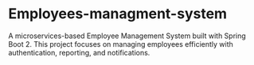 # Employees-managment-system
A microservices-based Employee Management System built with Spring Boot 2. This project focuses on managing employees efficiently with authentication, reporting, and notifications.
